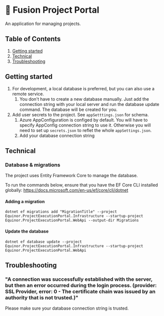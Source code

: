 ﻿# 🧮 Fusion Project Portal

An application for managing projects.

## Table of Contents

1. [Getting started](#getting-started)
2. [Technical](#technical)
3. [Troubleshooting](#troubleshooting)

## Getting started

1. For development, a local database is preferred, but you can also use a remote service.
   1. You don't have to create a new database manually. Just add the connection string with your local server and run the database update command. The database will be created for you.
2. Add user secrets to the project. See `appSetttings.json` for schema.
   1. Azure AppConfiguration is configed by default. You will have to specify AppConfig connection string to use it. Otherwise you will need to set up `secrets.json` to reflet the whole `appSettings.json`.
   2. Add your database connection string


## Technical

### Database & migrations

The project uses Entity Framework Core to manage the database.

To run the commands below, ensure that you have the EF Core CLI installed globally: https://docs.microsoft.com/en-us/ef/core/cli/dotnet

#### Adding a migration

`dotnet ef migrations add "MigrationTitle" --project Equinor.ProjectExecutionPortal.Infrastructure --startup-project Equinor.ProjectExecutionPortal.WebApi --output-dir Migrations`

#### Update the database

`dotnet ef database update --project Equinor.ProjectExecutionPortal.Infrastructure --startup-project Equinor.ProjectExecutionPortal.WebApi`


## Troubleshooting

### "A connection was successfully established with the server, but then an error occurred during the login process. (provider: SSL Provider, error: 0 - The certificate chain was issued by an authority that is not trusted.)"

Please make sure your database connection string is trusted. 
